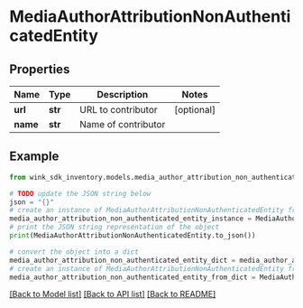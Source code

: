 # MediaAuthorAttributionNonAuthenticatedEntity


## Properties

Name | Type | Description | Notes
------------ | ------------- | ------------- | -------------
**url** | **str** | URL to contributor | [optional] 
**name** | **str** | Name of contributor | 

## Example

```python
from wink_sdk_inventory.models.media_author_attribution_non_authenticated_entity import MediaAuthorAttributionNonAuthenticatedEntity

# TODO update the JSON string below
json = "{}"
# create an instance of MediaAuthorAttributionNonAuthenticatedEntity from a JSON string
media_author_attribution_non_authenticated_entity_instance = MediaAuthorAttributionNonAuthenticatedEntity.from_json(json)
# print the JSON string representation of the object
print(MediaAuthorAttributionNonAuthenticatedEntity.to_json())

# convert the object into a dict
media_author_attribution_non_authenticated_entity_dict = media_author_attribution_non_authenticated_entity_instance.to_dict()
# create an instance of MediaAuthorAttributionNonAuthenticatedEntity from a dict
media_author_attribution_non_authenticated_entity_from_dict = MediaAuthorAttributionNonAuthenticatedEntity.from_dict(media_author_attribution_non_authenticated_entity_dict)
```
[[Back to Model list]](../README.md#documentation-for-models) [[Back to API list]](../README.md#documentation-for-api-endpoints) [[Back to README]](../README.md)


